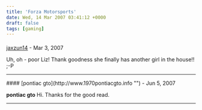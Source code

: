 ```yaml
---
title: 'Forza Motorsports'
date: Wed, 14 Mar 2007 03:41:12 +0000
draft: false
tags: [gaming]
---
```



#### 
[jaxzun14](http://jaxzun14.wordpress.com/ "jacquie.moreno@gmail.com") - <time datetime="2007-03-14 09:25:04">Mar 3, 2007</time>

Uh, oh - poor Liz! Thank goodness she finally has another girl in the house!! ;-P
<hr />
#### 
[pontiac gto](http://www.1970pontiacgto.info "") - <time datetime="2007-06-29 08:28:02">Jun 5, 2007</time>

**pontiac gto** Hi. Thanks for the good read.
<hr />
